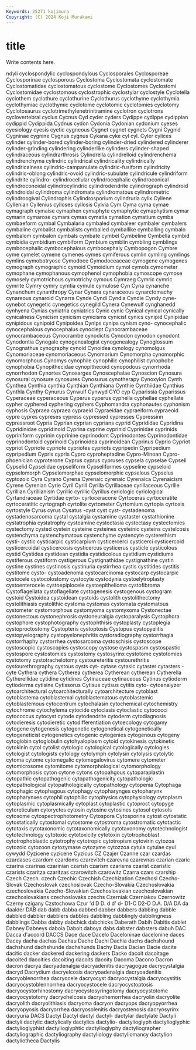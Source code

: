 ```yaml
---
Keywords: 25271 kojimura
Copyright: (C) 2024 Koji Murakami
---
```


# title

Write contents here.



ndyli cyclospondylic cyclospondylous Cyclosporales Cyclosporeae Cyclosporinae cyclosporous Cyclostoma Cyclostomata cyclostomate
Cyclostomatidae cyclostomatous cyclostome Cyclostomes Cyclostomi Cyclostomidae cyclostomous cyclostrophic cyclostylar cyclostyle
Cyclotella cyclothem cyclothure cyclothurine Cyclothurus cyclothyme cyclothymia cyclothymiac cyclothymic cyclotome
cyclotomic cyclotomies cyclotomy Cyclotosaurus cyclotrimethylenetrinitramine cyclotron cyclotrons cyclovertebral cyclus Cycnus
Cyd cyder cyders Cydippe cydippe cydippian cydippid Cydippida Cydnus cydon
Cydonia Cydonian cydonium cyeses cyesiology cyesis cyetic cygneous Cygnet cygnet
cygnets Cygni Cygnid Cygninae cygnine Cygnus cygnus Cykana cyke cyl
cyl. Cyler cylices cylinder cylinder-bored cylinder-boring cylinder-dried cylindered cylinderer cylinder-grinding
cylindering cylinderlike cylinders cylinder-shaped cylindraceous cylindrarthrosis Cylindrella cylindrelloid cylindrenchema cylindrenchyma
cylindric cylindrical cylindricality cylindrically cylindricalness cylindric-campanulate cylindric-fusiform cylindricity cylindric-oblong cylindric-ovoid
cylindric-subulate cylindricule cylindriform cylindrite cylindro- cylindrocellular cylindrocephalic cylindroconical cylindroconoidal cylindrocylindric
cylindrodendrite cylindrograph cylindroid cylindroidal cylindroma cylindromata cylindromatous cylindrometric cylindroogival Cylindrophis
Cylindrosporium cylindruria cylix Cyllene Cyllenian Cyllenius cylloses cyllosis Cylvia Cym
Cyma cyma cymae cymagraph cymaise cymaphen cymaphyte cymaphytic cymaphytism cymar
cymarin cymarose cymars cymas cymatia cymation cymatium cymba cymbaeform cymbal
Cymbalaria cymbaled cymbaleer cymbaler cymbalers cymbaline cymbalist cymbalists cymballed cymballike
cymballing cymbalo cymbalom cymbalon cymbals cymbate cymbel Cymbeline Cymbella cymbid
cymbidia cymbidium cymbiform Cymbium cymblin cymbling cymblings cymbocephalic cymbocephalous cymbocephaly
Cymbopogon Cymbre cyme cymelet cymene cymenes cymes cymiferous cymlin cymling
cymlings cymlins cymobotryose Cymodoce Cymodoceaceae cymogene cymogenes cymograph cymographic cymoid
Cymoidium cymol cymols cymometer cymophane cymophanous cymophenol cymophobia cymoscope cymose
cymosely cymotrichous cymotrichy cymous Cymraeg Cymric cymric cymrite Cymry cymry
cymtia cymule cymulose Cyn Cyna cynanche Cynanchum cynanthropy Cynar Cynara
cynaraceous cynarctomachy cynareous cynaroid Cynarra Cynde Cyndi Cyndia Cyndie Cyndy
cyne- cynebot cynegetic cynegetics cynegild Cynera Cynewulf cynghanedd cynhyena Cynias
cyniatria cyniatrics Cynic cynic Cynical cynical cynically cynicalness Cynicism cynicism
cynicisms cynicist cynics cynipid Cynipidae cynipidous cynipoid Cynipoidea Cynips cynips
cynism cyno- cynocephalic cynocephalous cynocephalus cynoclept Cynocrambaceae cynocrambaceous Cynocrambe cynodictis
Cynodon cynodon cynodont Cynodontia Cynogale cynogenealogist cynogenealogy Cynoglossum Cynognathus cynography
cynoid Cynoidea cynology cynomolgus Cynomoriaceae cynomoriaceous Cynomorium Cynomorpha cynomorphic cynomorphous
Cynomys cynophile cynophilic cynophilist cynophobe cynophobia Cynopithecidae cynopithecoid cynopodous cynorrhoda
cynorrhodon Cynortes Cynosarges Cynoscephalae Cynoscion Cynosura cynosural cynosure cynosures Cynosurus
cynotherapy Cynoxylon Cynth Cynthea Cynthia cynthia Cynthian Cynthiana Cynthie Cynthiidae
Cynthius Cynthla Cynthy Cynurus Cynwulf Cynwyd CYO cyp Cyparissia Cyparissus
Cyperaceae cyperaceous Cyperus cyperus cyphella cyphellae cyphellate cypher cyphered cyphering
cyphers Cyphomandra cyphonautes cyphonism cyphosis Cypraea cypraea cypraeid Cypraeidae cypraeiform
cypraeoid cypre cypres cypreses cypress cypressed cypresses Cypressinn cypressroot Cypria
Cyprian cyprian cyprians cyprid Cyprididae Cypridina Cypridinidae cypridinoid Cyprina cyprine
cyprinid Cyprinidae cyprinids cypriniform cyprinin cyprinine cyprinodont Cyprinodontes Cyprinodontidae cyprinodontoid
cyprinoid Cyprinoidea cyprinoidean Cyprinus Cyprio Cypriot cypriot Cypriote cypriote cypriotes
cypriots cypripedin Cypripedium cypripedium Cypris cypris Cypro cyproheptadine Cypro-Minoan Cypro-phoenician
cyproterone Cyprus cyprus cypruses cypsela cypselae Cypseli Cypselid Cypselidae cypseliform
Cypseliformes cypseline cypseloid cypselomorph Cypselomorphae cypselomorphic cypselous Cypselus cyptozoic Cyra
Cyrano Cyrena Cyrenaic cyrenaic Cyrenaica Cyrenaicism Cyrene Cyrenian Cyrie Cyril
Cyrill Cyrilla Cyrillaceae cyrillaceous Cyrille Cyrillian Cyrillianism Cyrillic cyrillic Cyrillus
cyriologic cyriological Cyrtandraceae Cyrtidae cyrto- cyrtoceracone Cyrtoceras cyrtoceratite cyrtoceratitic cyrtograph
cyrtolite cyrtometer Cyrtomium cyrtopia cyrtosis cyrtostyle Cyrus cyrus Cysatus -cyst
cyst cyst- cystadenoma cystadenosarcoma cystal cystalgia cystamine cystaster cystathionine cystatrophia
cystatrophy cysteamine cystectasia cystectasy cystectomies cystectomy cysted cystein cysteine cysteines
cysteinic cysteins cystelcosis cystenchyma cystenchymatous cystenchyme cystencyte cysterethism cysti- cystic
cysticarpic cysticarpium cysticercerci cysticerci cysticercoid cysticercoidal cysticercosis cysticercus cysticerus cysticle
cysticolous cystid Cystidea cystidean cystidia cystidicolous cystidium cystidiums cystiferous cystiform
cystigerous Cystignathidae cystignathine cystin cystine cystines cystinosis cystinuria cystirrhea cystis
cystitides cystitis cystitome cysto- cystoadenoma cystocarcinoma cystocarp cystocarpic cystocele cystocolostomy
cystocyte cystodynia cystoelytroplasty cystoenterocele cystoepiplocele cystoepithelioma cystofibroma Cystoflagellata cystoflagellate cystogenesis
cystogenous cystogram cystoid Cystoidea cystoidean cystoids cystolith cystolithectomy cystolithiasis cystolithic
cystoma cystomas cystomata cystomatous cystometer cystomorphous cystomyoma cystomyxoma Cystonectae cystonectous
cystonephrosis cystoneuralgia cystoparalysis Cystophora cystophore cystophotography cystophthisis cystoplasty cystoplegia cystoproctostomy
Cystopteris cystoptosis Cystopus cystopyelitis cystopyelography cystopyelonephritis cystoradiography cystorrhagia cystorrhaphy cystorrhea
cystosarcoma cystoschisis cystoscope cystoscopic cystoscopies cystoscopy cystose cystospasm cystospastic cystospore
cystostomies cystostomy cystosyrinx cystotome cystotomies cystotomy cystotrachelotomy cystoureteritis cystourethritis cystourethrography
cystous cysts cyt- cytase cytasic cytaster cytasters -cyte Cythera cythera
Cytherea cytherea Cytherean cytherean Cytherella Cytherellidae cytidine cytidines Cytinaceae cytinaceous
Cytinus cytioderm cytioderma cytisine Cytissorus Cytisus cytisus cytitis cyto- cytoanalyzer
cytoarchitectural cytoarchitecturally cytoarchitecture cytoblast cytoblastema cytoblastemal cytoblastematous cytoblastemic cytoblastemous cytocentrum
cytochalasin cytochemical cytochemistry cytochrome cytochylema cytocide cytoclasis cytoclastic cytococci cytococcus
cytocyst cytode cytodendrite cytoderm cytodiagnosis cytodieresis cytodieretic cytodifferentiation cytoecology cytogamy
cytogene cytogenesis cytogenetic cytogenetical cytogenetically cytogeneticist cytogenetics cytogenic cytogenies cytogenous
cytogeny cytoglobin cytoglobulin cytohyaloplasm cytoid cytokinesis cytokinetic cytokinin cytol cytolist
cytologic cytological cytologically cytologies cytologist cytologists cytology cytolymph cytolysin cytolysis
cytolytic cytoma cytome cytomegalic cytomegalovirus cytomere cytometer cytomicrosome cytomitome cytomorphological
cytomorphology cytomorphosis cyton cytone cytons cytopahgous cytoparaplastin cytopathic cytopathogenic cytopathogenicity
cytopathologic cytopathological cytopathologically cytopathology cytopenia Cytophaga cytophagic cytophagous cytophagy cytopharynges
cytopharynx cytopharynxes cytophil cytophilic cytophysics cytophysiology cytoplasm cytoplasmic cytoplasmically cytoplast
cytoplastic cytoproct cytopyge cytoreticulum cytoryctes cytosin cytosine cytosines cytosol cytosols
cytosome cytospectrophotometry Cytospora Cytosporina cytost cytostatic cytostatically cytostomal cytostome cytostroma
cytostromatic cytotactic cytotaxis cytotaxonomic cytotaxonomically cytotaxonomy cytotechnologist cytotechnology cytotoxic cytotoxicity
cytotoxin cytotrophoblast cytotrophoblastic cytotrophy cytotropic cytotropism cytovirin cytozoa cytozoic cytozoon
cytozymase cytozyme cytozzoa cytula cytulae cyul cywydd Cyzicene cyzicene Cyzicus
CZ Czajer Czanne czar czardas czardases czardom czardoms czarevitch czarevna
czarevnas czarian czaric czarina czarinas czarinian czarish czarism czarisms czarist
czaristic czarists czaritza czaritzas czarowitch czarowitz Czarra czars czarship Czech
Czech. czech Czechic Czechish Czechization Czechosl Czecho-Slovak Czechoslovak czechoslovak Czecho-Slovakia
Czechoslovakia czechoslovakia Czecho-Slovakian Czechoslovakian czechoslovakian czechoslovakians czechoslovaks czechs Czerniak Czerniakov
Czernowitz Czerny czigany Czstochowa Czur 'd D D. d d'
d- D1-C D2-D D.A. D/A DA da daalder DAB dab
dabb dabba dabbed dabber dabbers dabbing dabble dabbled dabbler dabblers
dabbles dabbling dabblingly dabblingness dabblings Dabbs dabby dabchick dabchicks Daberath
Dabih Dabitis dablet Dabney Dabneys daboia Dabolt daboya dabs dabster
dabsters dabuh DAC Dacca d'accord DACCS Dace dace Dacelo Daceloninae
dacelonine daces Dacey dacha dachas Dachau Dache Dachi Dachia dachs
dachshound dachshund dachshunde dachshunds Dachy Dacia Dacian Dacie dacite dacitic
dacker dackered dackering dackers Dacko dacoit dacoitage dacoited dacoities dacoiting
dacoits dacoity Dacoma Dacono Dacron dacron dacrya dacryadenalgia dacryadenitis dacryagogue
dacrycystalgia dacryd Dacrydium dacryelcosis dacryoadenalgia dacryoadenitis dacryoblenorrhea dacryocele dacryocyst dacryocystalgia
dacryocystitis dacryocystoblennorrhea dacryocystocele dacryocystoptosis dacryocystorhinostomy dacryocystosyringotomy dacryocystotome dacryocystotomy dacryohelcosis dacryohemorrhea
dacryolin dacryolite dacryolith dacryolithiasis dacryoma dacryon dacryops dacryopyorrhea dacryopyosis dacryorrhea
dacryosolenitis dacryostenosis dacryosyrinx dacryuria DACS Dactyi Dactyl dactyl dactyl- dactylar
dactylate Dactyli dactyli dactylic dactylically dactylics dactylio- dactylioglyph dactylioglyphic dactylioglyphist
dactylioglyphtic dactylioglyphy dactyliographer dactyliographic dactyliography dactyliology dactyliomancy dactylion dactyliotheca Dactylis
